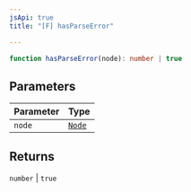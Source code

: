 ```yaml
---
jsApi: true
title: "[F] hasParseError"

---
```

```ts
function hasParseError(node): number | true
```

## Parameters

| Parameter | Type |
| :------ | :------ |
| `node` | [`Node`](../type-aliases/Node.md) |

## Returns

`number` \| `true`

